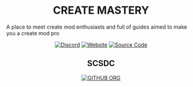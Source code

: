 <div align=center>

# CREATE MASTERY

</div>

A place to meet create mod enthusiasts and full of guides aimed to make you a create mod pro

<div align=center>

[![Discord](https://dcbadge.limes.pink/api/server/RVX6RRqkt5?style=for-the-badge)](https://discord.gg/RVX6RRqkt5)
[![Website](https://img.shields.io/badge/-Website-555555?style=for-the-badge&logo=google-chrome&logoColor=white&labelColor=4CAF50)](https://createmastery.org)
[![Source Code](https://img.shields.io/badge/-Source_Code-555555?style=for-the-badge&logo=github&logoColor=white&labelColor=181717)](https://github.com/create-mastery/website-new)

## SCSDC

[![GITHUB ORG](https://img.shields.io/badge/-GITHUB-555555?style=for-the-badge&logo=github&logoColor=white&labelColor=181819)](https://github.com/SCSDC-co)

</div>
